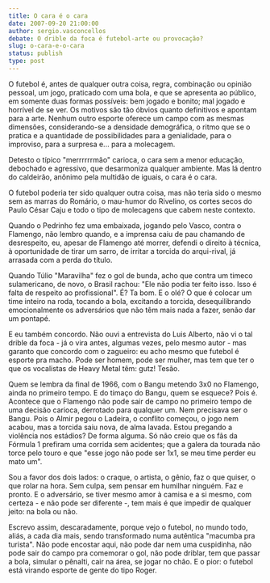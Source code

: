 ```yaml
---
title: O cara é o cara
date: 2007-09-20 21:00:00
author: sergio.vasconcellos
debate: O drible da foca é futebol-arte ou provocação?
slug: o-cara-e-o-cara
status: publish 
type: post
---
```


O futebol é, antes de qualquer outra coisa, regra, combinação ou opinião pessoal, um jogo, praticado com uma bola, e que se apresenta ao público, em somente duas formas possíveis: bem jogado e bonito; mal jogado e horrível de se ver. Os motivos são tão óbvios quanto definitivos e apontam para a arte. Nenhum outro esporte oferece um campo com as mesmas dimensões, considerando-se a densidade demográfica, o ritmo que se o pratica e a quantidade de possibilidades para a genialidade, para o improviso, para a surpresa e... para a molecagem.


Detesto o típico "merrrrrrmão" carioca, o cara sem a menor educação, debochado e agressivo, que desarmoniza qualquer ambiente. Mas lá dentro do caldeirão, anônimo pela multidão de iguais, o cara é o cara.


O futebol poderia ter sido qualquer outra coisa, mas não teria sido o mesmo sem as marras do Romário, o mau-humor do Rivelino, os cortes secos do Paulo César Caju e todo o tipo de molecagens que cabem neste contexto.


Quando o Pedrinho fez uma embaixada, jogando pelo Vasco, contra o Flamengo, não lembro quando, e a imprensa caiu de pau chamando de desrespeito, eu, apesar de Flamengo até morrer, defendi o direito à técnica, à oportunidade de tirar um sarro, de irritar a torcida do arqui-rival, já arrasada com a perda do título.


Quando Túlio "Maravilha" fez o gol de bunda, acho que contra um timeco sulamericano, de novo, o Brasil rachou: "Ele não podia ter feito isso. Isso é falta de respeito ao profissional". É? Ta bom. E o olé? O que é colocar um time inteiro na roda, tocando a bola, excitando a torcida, desequilibrando emocionalmente os adversários que não têm mais nada a fazer, senão dar um pontapé.


E eu também concordo. Não ouvi a entrevista do Luis Alberto, não vi o tal drible da foca - já o vira antes, algumas vezes, pelo mesmo autor - mas garanto que concordo com o zagueiro: eu acho mesmo que futebol é esporte pra macho. Pode ser homem, pode ser mulher, mas tem que ter o que os vocalistas de Heavy Metal têm: gutz! Tesão.


Quem se lembra da final de 1966, com o Bangu metendo 3x0 no Flamengo, ainda no primeiro tempo. E do timaço do Bangu, quem se esquece? Pois é. Acontece que o Flamengo não pode sair de campo no primeiro tempo de uma decisão carioca, derrotado para qualquer um. Nem precisava ser o Bangu. Pois o Almir pegou o Ladeira, o conflito começou, o jogo nem acabou, mas a torcida saiu nova, de alma lavada. Estou pregando a violência nos estádios? De forma alguma. Só não creio que os fãs da Fórmula 1 prefiram uma corrida sem acidentes; que a galera da tourada não torce pelo touro e que "esse jogo não pode ser 1x1, se meu time perder eu mato um".


Sou a favor dos dois lados: o craque, o artista, o gênio, faz o que quiser, o que rolar na hora. Sem culpa, sem pensar em humilhar ninguém. Faz e pronto. E o adversário, se tiver mesmo amor à camisa e a si mesmo, com certeza - e não pode ser diferente -, tem mais é que impedir de qualquer jeito: na bola ou não.


Escrevo assim, descaradamente, porque vejo o futebol, no mundo todo, aliás, a cada dia mais, sendo transformado numa autêntica "macumba pra turista". Não pode encostar aqui, não pode dar nem uma cuspidinha, não pode sair do campo pra comemorar o gol, não pode driblar, tem que passar a bola, simular o pênalti, cair na área, se jogar no chão. E o pior: o futebol está virando esporte de gente do tipo Roger.  



